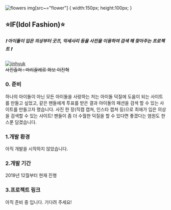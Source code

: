 ![flowers](https://media1.thehungryjpeg.com/thumbs2/ori_3500734_fd8269e4ee5491bb313ed76e018f27642ecce16c_cute-flowers-10-seamless-patterns.jpg#flower)
img[src~="flower"] {
   width:150px;
   height:100px;
}
## ⭐️IF(Idol Fashion)⭐️
##### ❗️ 아이돌이 입은 의상부터 굿즈, 악세사리 등을 사진을 이용하여 검색 해 찾아주는 프로젝트 ❗️ 

[![jinhyuk](https://image.chosun.com/sitedata/image/201908/22/2019082200890_3.jpg)](https://youtu.be/vTuaZvTKp6g)<br />
~~사진출처 : 마리끌레르 화보 이진혁~~


### 0. 준비
하나의 아이돌이 아닌 모든 아이돌을 사랑하는 저는 아이돌 덕질에 도움이 되는 사이트를 만들고 싶었고,
같은 팬들에게 투표를 받은 결과 아이돌의 패션을 검색 할 수 있는 사이트를 만들고자 했습니다.
사진 한 장(직캠 캡쳐, 인스타 캡쳐 등)으로 최애가 입은 의상을 검색할 수 있는 사이트!
팬들이 좀 더 수월한 덕질을 할 수 있다면 좋겠다는 염원도 한 스푼 담겼습니다.

### 1.개발 환경
아직 개발을 시작하지 않았습니다.

### 2.개발 기간
2019년 12월부터 현재 진행 

### 3.프로젝트 링크
아직 준비 중 입니다. 기다려 주세요! 
